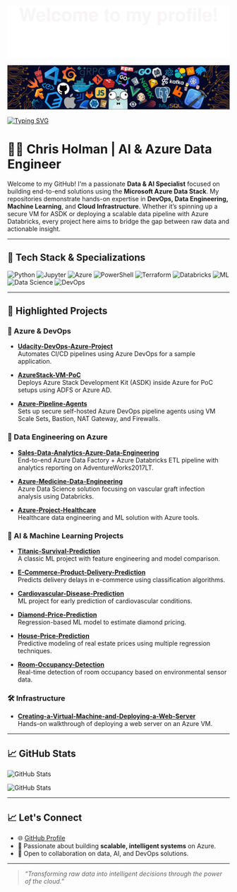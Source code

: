 ![](assets/Bottom_up.svg)

![](assets/header_.png)

[![Typing SVG](https://readme-typing-svg.herokuapp.com?color=%230078D4&center=true&vCenter=true&width=700&lines=Hi+there+%F0%9F%91%8B,+I+am+Chris+Holman;AI+%26+Data+Engineer+%7C+Azure+Data+Stack+Specialist;Azure+Data+Factory+%7C+Databricks+%7C+PowerShell;Python+%7C+ML+%7C+DevOps;Passionate+about+cloud-based+intelligent+solutions)](https://github.com/chrisholmanai)


# 👨‍💻 Chris Holman | AI & Azure Data Engineer

Welcome to my GitHub! I'm a passionate **Data & AI Specialist** focused on building end-to-end solutions using the **Microsoft Azure Data Stack**. My repositories demonstrate hands-on expertise in **DevOps, Data Engineering, Machine Learning**, and **Cloud Infrastructure**. Whether it’s spinning up a secure VM for ASDK or deploying a scalable data pipeline with Azure Databricks, every project here aims to bridge the gap between raw data and actionable insight.

---

## 🧰 Tech Stack & Specializations

![Python](https://img.shields.io/badge/Python-3776AB?style=for-the-badge&logo=python&logoColor=white)
![Jupyter](https://img.shields.io/badge/Jupyter-F37626?style=for-the-badge&logo=jupyter&logoColor=white)
![Azure](https://img.shields.io/badge/Azure-0078D4?style=for-the-badge&logo=microsoftazure&logoColor=white)
![PowerShell](https://img.shields.io/badge/PowerShell-5391FE?style=for-the-badge&logo=powershell&logoColor=white)
![Terraform](https://img.shields.io/badge/Terraform-7B42BC?style=for-the-badge&logo=terraform&logoColor=white)
![Databricks](https://img.shields.io/badge/Databricks-EA3E3F?style=for-the-badge&logo=databricks&logoColor=white)
![ML](https://img.shields.io/badge/Machine%20Learning-FFD43B?style=for-the-badge&logo=scikit-learn&logoColor=black)
![Data Science](https://img.shields.io/badge/Data%20Science-4B8BBE?style=for-the-badge&logo=anaconda&logoColor=white)
![DevOps](https://img.shields.io/badge/DevOps-003B57?style=for-the-badge&logo=azuredevops&logoColor=white)

---

## 📌 Highlighted Projects

### 🚀 Azure & DevOps
- **[Udacity-DevOps-Azure-Project](https://github.com/chrisholmanai/Udacity-DevOps-Azure-Project)**  
  Automates CI/CD pipelines using Azure DevOps for a sample application.
  
- **[AzureStack-VM-PoC](https://github.com/chrisholmanai/AzureStack-VM-PoC)**  
  Deploys Azure Stack Development Kit (ASDK) inside Azure for PoC setups using ADFS or Azure AD.

- **[Azure-Pipeline-Agents](https://github.com/chrisholmanai/Azure-Pipeline-Agents)**  
  Sets up secure self-hosted Azure DevOps pipeline agents using VM Scale Sets, Bastion, NAT Gateway, and Firewalls.

### 🧪 Data Engineering on Azure
- **[Sales-Data-Analytics-Azure-Data-Engineering](https://github.com/chrisholmanai/Sales-Data-Analytics-Azure-Data-Engineering)**  
  End-to-end Azure Data Factory + Azure Databricks ETL pipeline with analytics reporting on AdventureWorks2017LT.

- **[Azure-Medicine-Data-Engineering](https://github.com/chrisholmanai/Azure-Medicine-Data-Engineering)**  
  Azure Data Science solution focusing on vascular graft infection analysis using Databricks.

- **[Azure-Project-Healthcare](https://github.com/chrisholmanai/Azure-Project-Healthcare)**  
  Healthcare data engineering and ML solution with Azure tools.

### 🤖 AI & Machine Learning Projects
- **[Titanic-Survival-Prediction](https://github.com/chrisholmanai/Titanic-Survival-Prediction)**  
  A classic ML project with feature engineering and model comparison.

- **[E-Commerce-Product-Delivery-Prediction](https://github.com/chrisholmanai/E-Commerce-Product-Delivery-Prediction)**  
  Predicts delivery delays in e-commerce using classification algorithms.

- **[Cardiovascular-Disease-Prediction](https://github.com/chrisholmanai/Cardiovascular-Disease-Prediction)**  
  ML project for early prediction of cardiovascular conditions.

- **[Diamond-Price-Prediction](https://github.com/chrisholmanai/Diamond-Price-Prediction)**  
  Regression-based ML model to estimate diamond pricing.

- **[House-Price-Prediction](https://github.com/chrisholmanai/House-Price-Prediction)**  
  Predictive modeling of real estate prices using multiple regression techniques.

- **[Room-Occupancy-Detection](https://github.com/chrisholmanai/Room-Occupancy-Detection)**  
  Real-time detection of room occupancy based on environmental sensor data.

### 🛠 Infrastructure
- **[Creating-a-Virtual-Machine-and-Deploying-a-Web-Server](https://github.com/chrisholmanai/Creating-a-Virtual-Machine-and-Deploying-a-Web-Server)**  
  Hands-on walkthrough of deploying a web server on an Azure VM.

---

## 📈 GitHub Stats

![GitHub Stats](https://github-readme-stats.vercel.app/api?username=chrisholmanai&theme=algolia&show_icons=true&hide_border=false&count_private=true)

![GitHub Stats](https://github-readme-stats.vercel.app/api/top-langs/?username=chrisholmanai&theme=algolia&show_icons=true&hide_border=false&layout=compact)

---

## 📈 Let's Connect

- 🌐 [GitHub Profile](https://github.com/chrisholmanai)
- 🧠 Passionate about building **scalable, intelligent systems** on Azure.
- 💬 Open to collaboration on data, AI, and DevOps solutions.

---

> _“Transforming raw data into intelligent decisions through the power of the cloud.”_

